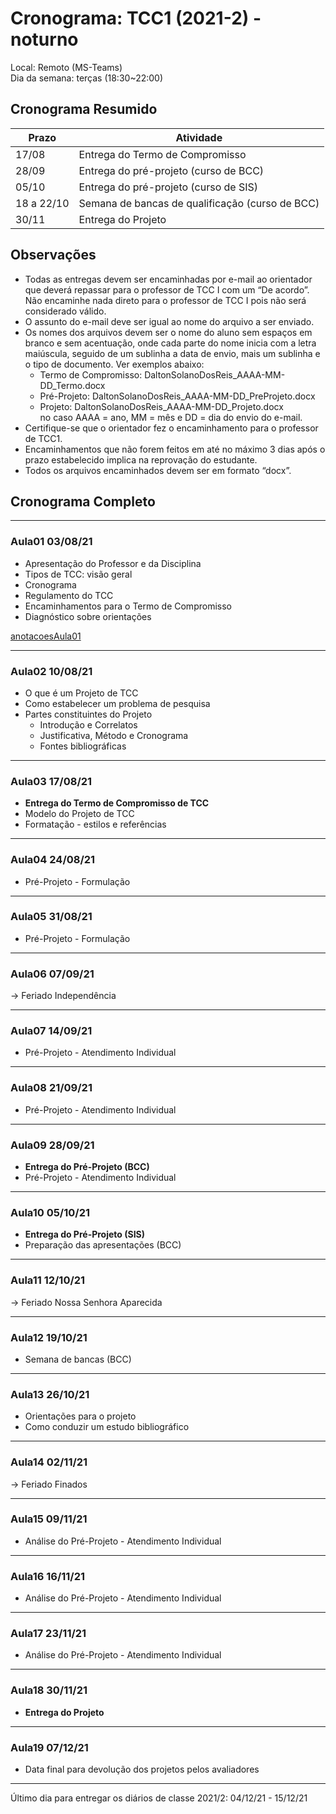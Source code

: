 # Cronograma: TCC1 (2021-2) - noturno

Local: Remoto (MS-Teams)  
Dia da semana: terças (18:30\~22:00)  

## Cronograma Resumido  

<!-- ☞ bbf1208b-fad1-418c-a756-d8618c7a1419 -->
| Prazo      | Atividade                                       |
| ---------- | ----------------------------------------------- |
| 17/08      | Entrega do Termo de Compromisso                 |
| 28/09      | Entrega do pré-projeto (curso de BCC)           |
| 05/10      | Entrega do pré-projeto (curso de SIS)           |
| 18 a 22/10 | Semana de bancas de qualificação (curso de BCC) |
| 30/11      | Entrega do Projeto

## Observações

- Todas as entregas devem ser encaminhadas por e-mail ao orientador que deverá repassar para o professor de TCC I com um “De acordo”. Não encaminhe nada direto para o professor de TCC I pois não será considerado válido.  
- O assunto do e-mail deve ser igual ao nome do arquivo a ser enviado.  
- Os nomes dos arquivos devem ser o nome do aluno sem espaços em branco e sem acentuação, onde cada parte do nome inicia com a letra maiúscula, seguido de um sublinha a data de envio, mais um sublinha e o tipo de documento. Ver exemplos abaixo:  
  - Termo de Compromisso: DaltonSolanoDosReis_AAAA-MM-DD_Termo.docx  
  - Pré-Projeto: DaltonSolanoDosReis_AAAA-MM-DD_PreProjeto.docx  
  - Projeto: DaltonSolanoDosReis_AAAA-MM-DD_Projeto.docx  
      no caso AAAA = ano, MM = mês e DD = dia do envio do e-mail.  
- Certifique-se que o orientador fez o encaminhamento para o professor de TCC1.  
- Encaminhamentos que não forem feitos em até no máximo 3 dias após o prazo estabelecido implica na reprovação do estudante.  
- Todos os arquivos encaminhados devem ser em formato “docx”.  

## Cronograma Completo

----

### Aula01 03/08/21

- Apresentação do Professor e da Disciplina  
- Tipos de TCC: visão geral  
- Cronograma
- Regulamento do TCC  
- Encaminhamentos para o Termo de Compromisso  
- Diagnóstico sobre orientações  

[anotacoesAula01](anotacoesAula01.md "anotacoesAula01")  

----

### Aula02 10/08/21

- O que é um Projeto de TCC  
- Como estabelecer um problema de pesquisa  
- Partes constituintes do Projeto  
  - Introdução e Correlatos  
  - Justificativa, Método e Cronograma  
  - Fontes bibliográficas  

----

### Aula03 17/08/21

- **Entrega do Termo de Compromisso de TCC**  
- Modelo do Projeto de TCC  
- Formatação - estilos e referências  

----

### Aula04 24/08/21

- Pré-Projeto - Formulação

----

### Aula05 31/08/21

- Pré-Projeto - Formulação

----

### Aula06 07/09/21

-> Feriado Independência

----

<!-- ☞ 1ffaaaa0-f41c-46d7-9d5d-4a4c4ebc3380 -->
### Aula07 14/09/21

- Pré-Projeto - Atendimento Individual

----

### Aula08 21/09/21

- Pré-Projeto - Atendimento Individual

----

### Aula09 28/09/21

- **Entrega do Pré-Projeto (BCC)**
- Pré-Projeto - Atendimento Individual

----

### Aula10 05/10/21

- **Entrega do Pré-Projeto (SIS)**
- Preparação das apresentações (BCC)

----

### Aula11 12/10/21

-> Feriado Nossa Senhora Aparecida

----

### Aula12 19/10/21

- Semana de bancas (BCC)  

----

### Aula13 26/10/21

- Orientações para o projeto  
- Como conduzir um estudo bibliográfico  

----

### Aula14 02/11/21

-> Feriado Finados

----

### Aula15 09/11/21

- Análise do Pré-Projeto - Atendimento Individual  

----

### Aula16 16/11/21

- Análise do Pré-Projeto - Atendimento Individual  

----

### Aula17 23/11/21

- Análise do Pré-Projeto - Atendimento Individual  

----

### Aula18 30/11/21

- **Entrega do Projeto**  

----

### Aula19 07/12/21

- Data final para devolução dos projetos pelos avaliadores  

----

Último dia para entregar os diários de classe 2021/2: 04/12/21 - 15/12/21
